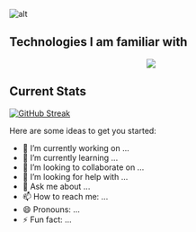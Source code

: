 
![alt ](https://i.ibb.co/v4V043w/Teal-Futuristic-Technology-Facebook-Cover.png)

## Technologies I am familiar with
<p align="center">
  <a href="https://skillicons.dev">
    <img src="https://skillicons.dev/icons?i=html,css,js,tailwind,bootstrap,firebase,react,nodejs,express,mongodb," />
  </a>
</p>

##  Current Stats
[![GitHub Streak](https://github-readme-streak-stats.herokuapp.com?user=PmSaifuzzaman&theme=github-dark-blue)](https://git.io/streak-stats)


Here are some ideas to get you started:

- 🔭 I’m currently working on ...
- 🌱 I’m currently learning ...
- 👯 I’m looking to collaborate on ...
- 🤔 I’m looking for help with ...
- 💬 Ask me about ...
- 📫 How to reach me: ...
- 😄 Pronouns: ...
- ⚡ Fun fact: ...

